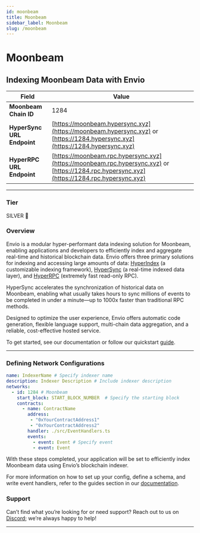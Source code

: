 ```yaml
---
id: moonbeam
title: Moonbeam
sidebar_label: Moonbeam
slug: /moonbeam
---
```


# Moonbeam

## Indexing Moonbeam Data with Envio

| **Field**                     | **Value**                                                                                          |
|-------------------------------|----------------------------------------------------------------------------------------------------|
| **Moonbeam Chain ID**     | 1284                                                                                            |
| **HyperSync URL Endpoint**    | [https://moonbeam.hypersync.xyz](https://moonbeam.hypersync.xyz) or [https://1284.hypersync.xyz](https://1284.hypersync.xyz) |
| **HyperRPC URL Endpoint**     | [https://moonbeam.rpc.hypersync.xyz](https://moonbeam.rpc.hypersync.xyz) or [https://1284.rpc.hypersync.xyz](https://1284.rpc.hypersync.xyz) |

---

### Tier

SILVER 🥈

### Overview

Envio is a modular hyper-performant data indexing solution for Moonbeam, enabling applications and developers to efficiently index and aggregate real-time and historical blockchain data. Envio offers three primary solutions for indexing and accessing large amounts of data: [HyperIndex](/docs/HyperIndex/overview) (a customizable indexing framework), [HyperSync](/docs/HyperSync/overview) (a real-time indexed data layer), and [HyperRPC](/docs/HyperSync/overview-hyperrpc) (extremely fast read-only RPC).

HyperSync accelerates the synchronization of historical data on Moonbeam, enabling what usually takes hours to sync millions of events to be completed in under a minute—up to 1000x faster than traditional RPC methods.

Designed to optimize the user experience, Envio offers automatic code generation, flexible language support, multi-chain data aggregation, and a reliable, cost-effective hosted service.

To get started, see our documentation or follow our quickstart [guide](/docs/HyperIndex/contract-import).

---

### Defining Network Configurations

```yaml
name: IndexerName # Specify indexer name
description: Indexer Description # Include indexer description
networks:
  - id: 1284 # Moonbeam  
    start_block: START_BLOCK_NUMBER  # Specify the starting block
    contracts:
      - name: ContractName
        address:
         - "0xYourContractAddress1"
         - "0xYourContractAddress2"
        handler: ./src/EventHandlers.ts
        events:
          - event: Event # Specify event
          - event: Event
```

With these steps completed, your application will be set to efficiently index Moonbeam data using Envio’s blockchain indexer.

For more information on how to set up your config, define a schema, and write event handlers, refer to the guides section in our [documentation](/docs/HyperIndex/configuration-file).

### Support

Can’t find what you’re looking for or need support? Reach out to us on [Discord](https://discord.com/invite/Q9qt8gZ2fX); we’re always happy to help!

---
